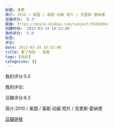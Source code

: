 ```yaml
---
标题: 香蕉
简介: 2010 / 美国 / 喜剧 动画 短片 / 克里斯·雷纳德
豆瓣评分: '8.3'
链接: https://movie.douban.com/subject/5681006/
创建时间: '2012-03-24 18:53:00'
我的评分: '5.0'
标签:
评论:
date: 2012-03-24 18:53:00
title: 看了电影 - 香蕉
tags: [电影]
categories: []
---
```


我的评分:5.0

我的评论:

豆瓣评分:8.3

简介:2010 / 美国 / 喜剧 动画 短片 / 克里斯·雷纳德

[豆瓣链接](https://movie.douban.com/subject/5681006/)

